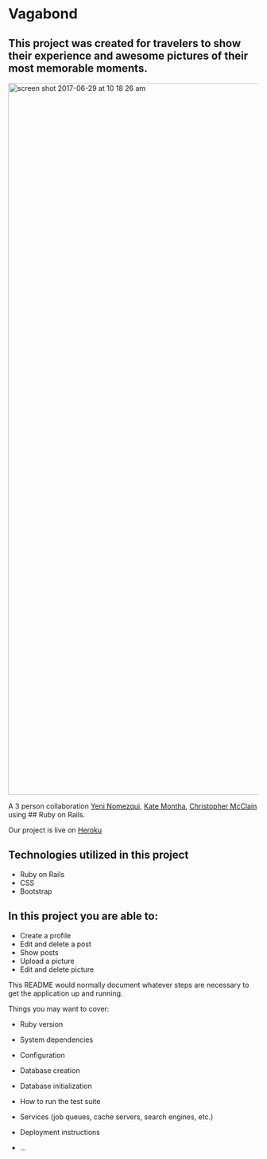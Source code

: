 # Vagabond

## This project was created for travelers to show their experience and awesome pictures of their most memorable moments. 

<img width="1430" alt="screen shot 2017-06-29 at 10 18 26 am" src="https://user-images.githubusercontent.com/22422858/27692340-741446c8-5cb4-11e7-93ec-63e7b4a3ae80.png">

A 3 person collaboration [Yeni Nomezqui](https://github.com/Rolita1007), [Kate Montha](https://github.com/katemontha), [Christopher McClain](https://github.com/cmac1223) using ## Ruby on Rails.

Our project is live on [Heroku](https://shielded-mountain-14432.herokuapp.com/)

##  Technologies utilized in this project
* Ruby on Rails
* CSS
* Bootstrap

## In this project you are able to:
* Create a profile
* Edit and delete a post
* Show posts
* Upload a picture
* Edit and delete picture


This README would normally document whatever steps are necessary to get the
application up and running.

Things you may want to cover:

* Ruby version

* System dependencies

* Configuration

* Database creation

* Database initialization

* How to run the test suite

* Services (job queues, cache servers, search engines, etc.)

* Deployment instructions

* ...

